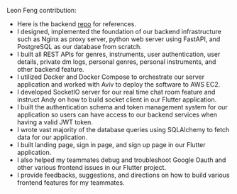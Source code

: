 Leon Feng contribution:

- Here is the backend [repo](https://github.com/LeonFeng0325/piperoni-identity-service) for references.
- I designed, implemented the foundation of our backend infrastructure such as Nginx as proxy server, python web server using FastAPI, and PostgreSQL as our database from scratch.
- I built all REST APIs for genres, instruments, user authentication, user details, private dm logs, personal genres, personal instruments, and other backend feature.
- I utilized Docker and Docker Compose to orchestrate our server application and worked with Aviv to deploy the software to AWS EC2.
- I developed SocketIO server for our real time chat room feature and instruct Andy on how to build socket client in our Flutter application.
- I built the authentication schema and token management system for our application so users can have access to our backend services when having a valid JWT token.
- I wrote vast majority of the database queries using SQLAlchemy to fetch data for our application.
- I built landing page, sign in page, and sign up page in our Flutter application.
- I also helped my teammates debug and troubleshoot Google Oauth and other various frontend issues in our Flutter project.
- I provide feedbacks, suggestions, and directions on how to build various frontend features for my teammates.
